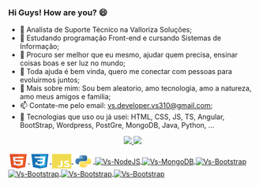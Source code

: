 ### Hi Guys! How are you? 😄


- 🔭 Analista de Suporte Técnico na Valloriza Soluções;
- 🌱 Estudando programação Front-end e cursando Sistemas de Informação;
- 👯 Procuro ser melhor que eu mesmo, ajudar quem precisa, ensinar coisas boas e ser luz no mundo;
- 🤔 Toda ajuda é bem vinda, quero me conectar com pessoas para evoluirmos juntos; 
- 💬 Mais sobre mim: Sou bem aleatorio, amo tecnologia, amo a natureza, amo meus amigos e familia;
- 📫 Contate-me pelo email: vs.developer.vs310@gmail.com;
- 🧐 Tecnologias que uso ou já usei: HTML, CSS, JS, TS, Angular, BootStrap, Wordpress, PostGre, MongoDB, Java, Python, ...

<div align="center">
  <a href="https://github.com/victorvssouza">
  <img height="180em" src="https://github-readme-stats.vercel.app/api?username=victorvssouza&show_icons=true&theme=radical&include_all_commits=true&count_private=true"/>
  <img height="180em" src="https://github-readme-stats.vercel.app/api/top-langs/?username=victorvssouza&layout=compact&langs_count=7&theme=radical"/>
</div>
<div style="display: inline_block"><br>
  <img align="center" alt="Vs-HTML" height="30" width="40" src="https://raw.githubusercontent.com/devicons/devicon/master/icons/html5/html5-original.svg">
  <img align="center" alt="Vs-CSS" height="30" width="40" src="https://raw.githubusercontent.com/devicons/devicon/master/icons/css3/css3-original.svg">
  <img align="center" alt="Vs-Js" height="30" width="40" src="https://raw.githubusercontent.com/devicons/devicon/master/icons/javascript/javascript-plain.svg">
  <img align="center" alt="VS-Python" height="30" width="40" src="https://raw.githubusercontent.com/devicons/devicon/master/icons/python/python-original.svg">
  <img align="center" alt="Vs-NodeJS" height="30" width="40" src="https://cdn.jsdelivr.net/gh/devicons/devicon/icons/nodejs/nodejs-original-wordmark.svg">
  <img align="center" alt="Vs-MongoDB" height="30" width="40" src="https://cdn.jsdelivr.net/gh/devicons/devicon/icons/mongodb/mongodb-original-wordmark.svg">
  <img align="center" alt="Vs-Bootstrap" height="30" width="40" src="https://cdn.jsdelivr.net/gh/devicons/devicon/icons/bootstrap/bootstrap-plain-wordmark.svg" >
  <img align="center" alt="Vs-Bootstrap" height="30" width="40" src="https://angular.io/assets/images/logos/angular/angular.svg" >
  <img align="center" alt="Vs-Bootstrap" height="30" width="40" src="https://www.postgresql.org/" >
  <img align="center" alt="Vs-Bootstrap" height="30" width="40" src="https://upload.wikimedia.org/wikipedia/commons/thumb/2/29/Postgresql_elephant.svg/1985px-Postgresql_elephant.svg.png" />
</div>

